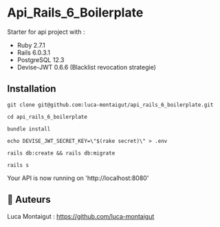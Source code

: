 # Api_Rails_6_Boilerplate

Starter for api project with :
- Ruby 2.7.1
- Rails 6.0.3.1
- PostgreSQL 12.3
- Devise-JWT 0.6.6 (Blacklist revocation strategie)

## Installation

`git clone git@github.com:luca-montaigut/api_rails_6_boilerplate.git`

`cd api_rails_6_boilerplate`

`bundle install`

`echo DEVISE_JWT_SECRET_KEY=\"$(rake secret)\" > .env`

`rails db:create && rails db:migrate`

`rails s`

Your API is now running on 'http://localhost:8080'

## 🐰 Auteurs
Luca Montaigut : https://github.com/luca-montaigut
